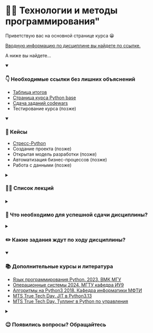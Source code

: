 # 👨‍💻 Технологии и методы программирования"

Приветствую вас на основной странице курса 😀

[Вводную информацию по дисциплине вы найдете по ссылке.](https://docs.google.com/presentation/d/1Exy-g6MDnljAMd7XoRHuptF8yBSy8KvOGfP8Bf0tSiM/edit?usp=sharing)

А ниже вы найдете...

<details open> 
  <summary><h3>👇 Необходимые ссылки без лишних объяснений</h3></summary>
    
  * [Таблица итогов](https://docs.google.com/spreadsheets/d/1rtYymujWHRgvxA8Lqms0MuJ0MtaOHghhTcO63BTDWwA/edit?usp=sharing)
  * [Страница курса Python base](https://pyshkovni.github.io/python-base-course/)
  * [Сдача заданий codewars](https://forms.yandex.ru/cloud/66e9d2473e9d080edcda484a/)
  * Тестирование курса (позже)

</details>

<details open> 
  <summary><h3>📝 Кейсы</h3></summary>

  * [Стресс-Python](https://github.com/pyshkovni/timp-stress-python)
  * Создание проекта (позже)
  * Открытая модель разработки (позже)
  * Автоматизация бизнес-процессов (позже)
  * Работа с данными (позже)

</details>

<details>
  <summary><h3>👨‍🏫 Список лекций<h3></summary>

  * [Место Python в современном мире](./about_python_lecture/)
  * Основы Python
  * Совместная разработка. Теория Git
  * Библиотеки Python

</details>  

<details> 
  <summary><h3>🏅 Что необходимо для успешной сдачи дисциплины?</h3></summary>

  Дисциплина включает в себя:
  
  * разбор кейсов на семинарах о решении прикладных задачах программирования;
  
  * лекционный материал о предыстории применяемой технологии;
  
  * материал для самостоятельного изучения
  
  Для успешной сдачи дисциплины необходимо:
  
  * выполнить 5 кейсов;
  
  * выполнить самостоятельное тестирование по курсу `Python base`;
  
  * выполнить самостоятельное задание на портале `codewars`.
  
  За каждое задание вы получаете балл.
  
  Баллы | Оценка
  :-- | :--
  7-6 баллов | Отлично
  5-4 балла | Хорошо
  3-2 балла | Удовлетворительно
  1-0 баллов | Неудовлетворительно
  
  К концу семестра вы получаете оценку согласно полученным баллам.
  
  * Если оценка вас устраивает, то вы ее получаете.
  
  * Если оценка вас не устраивает, то вы можете прийти на экзамен и попытаться ее повысить.
  
  Все сведения об текущей успеваемости вы можете найти по ссылке https://docs.google.com/spreadsheets/d/1rtYymujWHRgvxA8Lqms0MuJ0MtaOHghhTcO63BTDWwA/edit?usp=sharing
  
</details>

<details> 
  <summary><h3>✏️ Какие задания ждут по ходу дисциплины?</h3></summary>

  #### Тестирование курса Python base
  
  В качестве материала для самостоятельного изучения вам предлагается курс по основам Python.
  
  * Курс доступен по ссылке: https://pyshkovni.github.io/python-base-course/
  
  * Курс состоит из двух разделов. В каждом разделе находится список тем, которые включают в себя примеры коды, задачи и вопросы с пояснениями по ходу прохождения.
  
  * По завершению курса вам необходимо пройти тестирование, которое включает вопросы по разобранным темам.
  
  * Тестирование можно пройти до завершения изучения курса, но до указанного срока.
  
  Тестирование доступно по ссылке до *… (позже)*
  
  #### Решение задач codewars
  
  Одним из условий успешной сдачи дисциплины является решение задач на портале [codewars](https://www.codewars.com/).
  
  * Вам необходимо решить достаточно задач для получения уровня 7.
  
  * Список задач не может повторяться у сокурсников более чем на 50%. Список решенных задач будет публиковаться в таблице итогов по мере сдачи работ.
  
  * Подробнее о задании по ссылке https://youtu.be/0mgCQjvdinw
  
  * Пример решения задач в codewars https://youtu.be/Q3fZm7lsZi0
  
  [Профиль codewars необходимо прислать до _29.11.2024 20:59_ по ссылке](https://forms.yandex.ru/cloud/66e9d2473e9d080edcda484a/)
  
  #### Кейсы

  На занятиях рассматриваются проблемные ситуации — кейсы, и их способы их решения.
  
  * В начала занятия дается небольшой ликбез — справка по задаче и необходимый материал.
  
  * Затем идет разбор пробной задачи и ответы на вопросы.
  
  * После оставшуюся часть занятия проходит решение кейса каждым студентом или в парах. Преподаватель присутствует при решении и готов помочь!
  
  * В конце занятия результаты кейса необходимо отправить в форму. По завершению кейса выставляется балл за прохождение.

</details>

<details open> 
  <summary><h3>📚 Дополнительные курсы и литература</h3></summary>

  * [Язык программирования Python. 2023. ВМК МГУ](https://www.youtube.com/watch?v=Dy_ueC-Girk&list=PL6kSdcHYB3x5PzO26mzRFU6NmsRqd6WgL)
  * [Операционные системы 2024. МГТУ кафедра ИУ9](https://youtu.be/cEjAH5ghWbY?si=-RWlNNg6tlFOVrcI)
  * [Алгоритмы на Python3 2018. Кафедра информатики МФТИ](https://youtu.be/KdZ4HF1SrFs?si=_iPbI7t3UYCe_alH)
  * [MTS True Tech Day. JIT в Python3.13](https://www.youtube.com/watch?v=qaHGzRD3pHg&list=PLBf6S6ZuTomoUSjI_smbTvj-xMouwF0SF&index=1)
  * [MTS True Tech Day. Туллинг в Python по управления](https://www.youtube.com/watch?v=Uu1jslSHTOo&list=PLBf6S6ZuTomoUSjI_smbTvj-xMouwF0SF&index=3)

</details>

<details> 
  <summary><h3>😉 Появились вопросы? Обращайтесь</h3></summary>

  _Пышков Никита Игоревич,_

  _Старший преподаватель кафедры Теории и систем отраслевого управления_

  _Института отраслевого менеджмента РАНХиГС._

  phone: +7(995)904-27-38

  telegram: [@pyshkovni](https://t.me/pyshkovni)

  email: [pyshkov-ni@ranepa.ru](mailto:pyshkov-ni@ranepa.ru)

</details>
